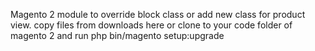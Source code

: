 Magento 2 module to override block class or add new class for product view.
copy files from downloads here or clone to your code folder of magento 2 and run php bin/magento setup:upgrade
